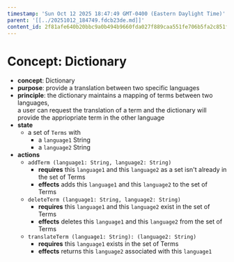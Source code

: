 ```yaml
---
timestamp: 'Sun Oct 12 2025 18:47:49 GMT-0400 (Eastern Daylight Time)'
parent: '[[../20251012_184749.fdcb23de.md]]'
content_id: 2f81afe640b20bbc9a0b494b9660fda027f889caa551fe706b5fa2c851f38424
---
```


# Concept: Dictionary

* **concept**: Dictionary
* **purpose**: provide a translation between two specific languages
* **principle**: the dictionary maintains a mapping of terms between two languages, <br> a user can request the translation of a term and the dictionary will provide the appriopriate term in the other language
* **state**
  * a set of `Terms` with
    * a `language1` String
    * a `language2` String
* **actions**
  * `addTerm (language1: String, language2: String)`
    * **requires** this `language1` and this `language2` as a set isn't already in the set of Terms
    * **effects** adds this `language1` and this `language2` to the set of Terms
  * `deleteTerm (language1: String, language2: String)`
    * **requires** this `language1` and this `language2` exist in the set of Terms
    * **effects** deletes this `language1` and this `language2` from the set of Terms
  * `translateTerm (language1: String): (language2: String)`
    * **requires** this `language1` exists in the set of Terms
    * **effects** returns this `language2` associated with this `language1`
